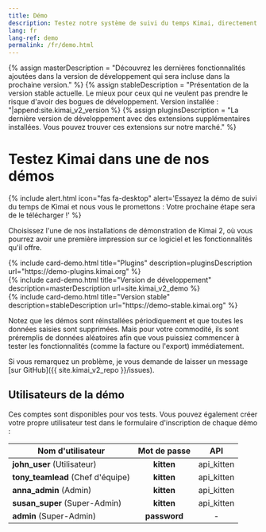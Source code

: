 ```yaml
---
title: Démo
description: Testez notre système de suivi du temps Kimai, directement en ligne dans l'une de nos installations de démonstration.
lang: fr
lang-ref: demo
permalink: /fr/demo.html
---
```

{% assign masterDescription = "Découvrez les dernières fonctionnalités ajoutées dans la version de développement qui sera incluse dans la prochaine version." %}
{% assign stableDescription = "Présentation de la version stable actuelle. Le mieux pour ceux qui ne veulent pas prendre le risque d'avoir des bogues de développement. Version installée : "|append:site.kimai_v2_version %}
{% assign pluginsDescription = "La dernière version de développement avec des extensions supplémentaires installées. Vous pouvez trouver ces extensions sur notre marché." %}

# Testez Kimai dans une de nos démos

{% include alert.html icon="fas fa-desktop" alert='Essayez la démo de suivi du temps de Kimai et nous vous le promettons : Votre prochaine étape sera de le télécharger !' %}

Choisissez l'une de nos installations de démonstration de Kimai 2, où vous pourrez avoir une première impression sur ce logiciel et les fonctionnalités qu'il offre.

<div class="row row-cards">
    <div class="col-sm-6 col-lg-4">
        {% include card-demo.html title="Plugins" description=pluginsDescription url="https://demo-plugins.kimai.org" %}
    </div>
    <div class="col-sm-6 col-lg-4">
        {% include card-demo.html title="Version de développement" description=masterDescription url=site.kimai_v2_demo %}
    </div>
    <div class="col-sm-6 col-lg-4">
        {% include card-demo.html title="Version stable" description=stableDescription url="https://demo-stable.kimai.org" %}
    </div>
</div>

Notez que les démos sont réinstallées périodiquement et que toutes les données saisies sont supprimées.
Mais pour votre commodité, ils sont préremplis de données aléatoires afin que vous puissiez commencer à tester les fonctionnalités (comme la facture ou l'export) immédiatement.

Si vous remarquez un problème, je vous demande de laisser un message [sur GitHub]({{ site.kimai_v2_repo }}/issues).

## Utilisateurs de la démo

Ces comptes sont disponibles pour vos tests. Vous pouvez également créer votre propre utilisateur test dans le formulaire d'inscription de chaque démo :

| Nom d'utilisateur | Mot de passe | API |
|---|:---:|:---:|
| **john_user** (Utilisateur) | **kitten** | api_kitten |
| **tony_teamlead** (Chef d'équipe) | **kitten** | api_kitten |
| **anna_admin** (Admin) | **kitten** | api_kitten |
| **susan_super** (Super-Admin) | **kitten** | api_kitten |
| **admin** (Super-Admin) | **password** | - |
